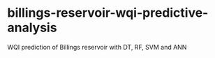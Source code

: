 # billings-reservoir-wqi-predictive-analysis
WQI prediction of Billings reservoir with DT, RF, SVM and ANN
